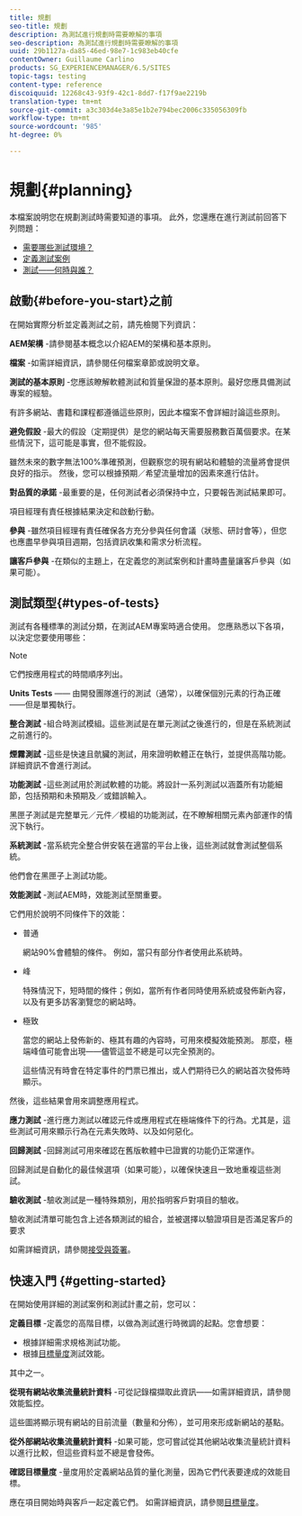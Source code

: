 ```yaml
---
title: 規劃
seo-title: 規劃
description: 為測試進行規劃時需要瞭解的事項
seo-description: 為測試進行規劃時需要瞭解的事項
uuid: 29b1127a-da85-46ed-98e7-1c983eb40cfe
contentOwner: Guillaume Carlino
products: SG_EXPERIENCEMANAGER/6.5/SITES
topic-tags: testing
content-type: reference
discoiquuid: 12268c43-93f9-42c1-8dd7-f17f9ae2219b
translation-type: tm+mt
source-git-commit: a3c303d4e3a85e1b2e794bec2006c335056309fb
workflow-type: tm+mt
source-wordcount: '985'
ht-degree: 0%

---
```



# 規劃{#planning}

本檔案說明您在規劃測試時需要知道的事項。 此外，您還應在進行測試前回答下列問題：

* [需要哪些測試環境？](/help/sites-developing/test-environments.md)
* [定義測試案例](/help/sites-developing/test-cases.md)
* [測試——何時與誰？](/help/sites-developing/when-who.md)

## 啟動{#before-you-start}之前

在開始實際分析並定義測試之前，請先檢閱下列資訊：

**AEM架構** -請參閱基本概念以介紹AEM的架構和基本原則。

**檔案** -如需詳細資訊，請參閱任何檔案章節或說明文章。

**測試的基本原則** -您應該瞭解軟體測試和質量保證的基本原則。最好您應具備測試專案的經驗。

有許多網站、書籍和課程都遵循這些原則，因此本檔案不會詳細討論這些原則。

**避免假設** -最大的假設（定期提供）是您的網站每天需要服務數百萬個要求。在某些情況下，這可能是事實，但不能假設。

雖然未來的數字無法100%準確預測，但觀察您的現有網站和體驗的流量將會提供良好的指示。 然後，您可以根據預期／希望流量增加的因素來進行估計。

**對品質的承諾** -最重要的是，任何測試者必須保持中立，只要報告測試結果即可。

項目經理有責任根據結果決定和啟動行動。

**參與** -雖然項目經理有責任確保各方充分參與任何會議（狀態、研討會等），但您也應盡早參與項目週期，包括資訊收集和需求分析流程。

**讓客戶參與** -在類似的主題上，在定義您的測試案例和計畫時盡量讓客戶參與（如果可能）。

## 測試類型{#types-of-tests}

測試有各種標準的測試分類，在測試AEM專案時適合使用。 您應熟悉以下各項，以決定您要使用哪些：

>[!NOTE]
>
>它們按應用程式的時間順序列出。

**Units Tests**  —— 由開發團隊進行的測試（通常），以確保個別元素的行為正確——但是單獨執行。

**整合測試** -組合時測試模組。這些測試是在單元測試之後進行的，但是在系統測試之前進行的。

**煙霧測試** -這些是快速且骯臟的測試，用來證明軟體正在執行，並提供高階功能。詳細資訊不會進行測試。

**功能測試** -這些測試用於測試軟體的功能。將設計一系列測試以涵蓋所有功能細節，包括預期和未預期及／或錯誤輸入。

黑匣子測試是完整單元／元件／模組的功能測試，在不瞭解相關元素內部運作的情況下執行。

**系統測試** -當系統完全整合併安裝在適當的平台上後，這些測試就會測試整個系統。

他們會在黑匣子上測試功能。

**效能測試** -測試AEM時，效能測試至關重要。

它們用於說明不同條件下的效能：

* 普通

   網站90%會體驗的條件。 例如，當只有部分作者使用此系統時。

* 峰

   特殊情況下，短時間的條件；例如，當所有作者同時使用系統或發佈新內容，以及有更多訪客瀏覽您的網站時。

* 極致

   當您的網站上發佈新的、極其有趣的內容時，可用來模擬效能預測。 那麼，極端峰值可能會出現——儘管這並不總是可以完全預測的。

   這些情況有時會在特定事件的門票已推出，或人們期待已久的網站首次發佈時顯示。

然後，這些結果會用來調整應用程式。

**應力測試** -進行應力測試以確認元件或應用程式在極端條件下的行為。尤其是，這些測試可用來顯示行為在元素失敗時、以及如何惡化。

**回歸測試** -回歸測試可用來確認在舊版軟體中已證實的功能仍正常運作。

回歸測試是自動化的最佳候選項（如果可能），以確保快速且一致地重複這些測試。

**驗收測試** -驗收測試是一種特殊類別，用於指明客戶對項目的驗收。

驗收測試清單可能包含上述各類測試的組合，並被選擇以驗證項目是否滿足客戶的要求

如需詳細資訊，請參閱[接受與簽署](/help/sites-developing/acceptance-signoff.md)。

## 快速入門 {#getting-started}

在開始使用詳細的測試案例和測試計畫之前，您可以：

**定義目標** -定義您的高階目標，以做為測試進行時微調的起點。您會想要：

* 根據詳細需求規格測試功能。
* 根據[目標量度](/help/managing/best-practices-further-reference.md#key-performance-indicators-and-target-metrics)測試效能。

其中之一。

**從現有網站收集流量統計資料** -可從記錄檔擷取此資訊——如需詳細資訊，請參閱效能監控。

這些圖將顯示現有網站的目前流量（數量和分佈），並可用來形成新網站的基點。

**從外部網站收集流量統計資料** -如果可能，您可嘗試從其他網站收集流量統計資料以進行比較，但這些資料並不總是會發佈。

**確認目標量度** -量度用於定義網站品質的量化測量，因為它們代表要達成的效能目標。

應在項目開始時與客戶一起定義它們。 如需詳細資訊，請參閱[目標量度](/help/sites-developing/planning.md)。
